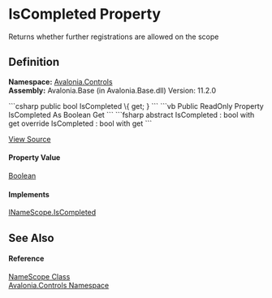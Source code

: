 # IsCompleted Property


Returns whether further registrations are allowed on the scope



## Definition
**Namespace:** <a href="N_Avalonia_Controls">Avalonia.Controls</a>  
**Assembly:** Avalonia.Base (in Avalonia.Base.dll) Version: 11.2.0

<Tabs groupId="api-code-preview">
<TabItem value="csharp" label="C#">
```csharp
public bool IsCompleted \{ get; }
```
</TabItem>
<TabItem value="vb" label="VB">
```vb
Public ReadOnly Property IsCompleted As Boolean
	Get
```
</TabItem>
<TabItem value="fsharp" label="F#">
```fsharp
abstract IsCompleted : bool with get
override IsCompleted : bool with get
```
</TabItem>
</Tabs>



<a href="https://github.com/AvaloniaUI/Avalonia/tree/master/src/Avalonia.Base/Controls/NameScope.cs#L21" title="View the source code">View Source</a>



#### Property Value
<a href="https://learn.microsoft.com/dotnet/api/system.boolean" target="_blank" rel="noopener noreferrer">Boolean</a>

#### Implements
<a href="P_Avalonia_Controls_INameScope_IsCompleted">INameScope.IsCompleted</a>  


## See Also


#### Reference
<a href="T_Avalonia_Controls_NameScope">NameScope Class</a>  
<a href="N_Avalonia_Controls">Avalonia.Controls Namespace</a>  
